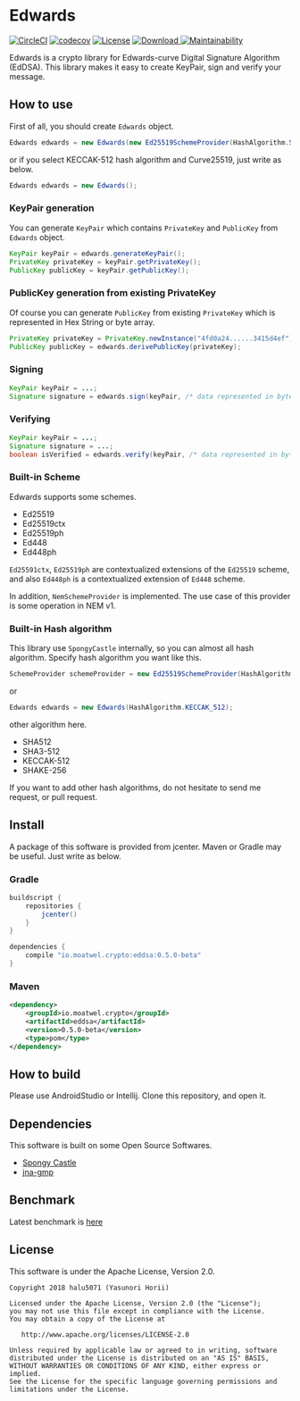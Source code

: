 # Edwards
[![CircleCI](https://circleci.com/gh/halu5071/edwards.svg?style=svg&circle-token=cbf414b02faf05868c94e788f208e115aea1650d)](https://circleci.com/gh/halu5071/edwards) [![codecov](https://codecov.io/gh/halu5071/edwards/branch/master/graph/badge.svg?token=ahNKdm6dVP)](https://codecov.io/gh/halu5071/edwards) [![License](https://img.shields.io/badge/License-Apache%202.0-blue.svg)](https://opensource.org/licenses/Apache-2.0) [ ![Download](https://api.bintray.com/packages/halu5071/edwards/edwards/images/download.svg) ](https://bintray.com/halu5071/edwards/edwards/_latestVersion)[![Maintainability](https://api.codeclimate.com/v1/badges/f901cadc8bb4fc891b66/maintainability)](https://codeclimate.com/github/halu5071/edwards/maintainability)


Edwards is a crypto library for Edwards-curve Digital Signature Algorithm (EdDSA). This library makes it easy to create KeyPair, sign and verify your message.

## How to use

First of all, you should create `Edwards` object.

```java
Edwards edwards = new Edwards(new Ed25519SchemeProvider(HashAlgorithm.SHA_512));
```

or if you select KECCAK-512 hash algorithm and Curve25519, just write as below.

```java
Edwards edwards = new Edwards();
```

### KeyPair generation
You can generate `KeyPair` which contains `PrivateKey` and `PublicKey` from `Edwards` object.

```java
KeyPair keyPair = edwards.generateKeyPair();
PrivateKey privateKey = keyPair.getPrivateKey();
PublicKey publicKey = keyPair.getPublicKey();
```

### PublicKey generation from existing PrivateKey
Of course you can generate `PublicKey` from existing `PrivateKey` which is represented in Hex String or byte array.

```java
PrivateKey privateKey = PrivateKey.newInstance("4fd0a24......3415d4ef");
PublicKey publicKey = edwards.derivePublicKey(privateKey);
```

### Signing

```java
KeyPair keyPair = ...;
Signature signature = edwards.sign(keyPair, /* data represented in byte array */);
```

### Verifying

```java
KeyPair keyPair = ...;
Signature signature = ...;
boolean isVerified = edwards.verify(keyPair, /* data represented in byte array */, signature);
```

### Built-in Scheme
Edwards supports some schemes. 

- Ed25519
- Ed25519ctx
- Ed25519ph
- Ed448
- Ed448ph

`Ed25591ctx`, `Ed25519ph` are contextualized extensions of the `Ed25519` scheme, and also `Ed448ph` is a contextualized extension of `Ed448` scheme.

In addition, `NemSchemeProvider` is implemented. The use case of this provider is some operation in NEM v1.

### Built-in Hash algorithm
This library use `SpongyCastle` internally, so you can almost all hash algorithm. Specify hash algorithm you want like this.

```java
SchemeProvider schemeProvider = new Ed25519SchemeProvider(HashAlgorithm.SHA_512);
```

or

```java
Edwards edwards = new Edwards(HashAlgorithm.KECCAK_512);
```

other algorithm here.

- SHA512
- SHA3-512
- KECCAK-512
- SHAKE-256

If you want to add other hash algorithms, do not hesitate to send me request, or pull request.

## Install
A package of this software is provided from jcenter. Maven or Gradle may be useful. Just write as below.

### Gradle

```gradle
buildscript {
    repositories {
        jcenter()
    }
}

dependencies {
    compile "io.moatwel.crypto:eddsa:0.5.0-beta"
}
```

### Maven

```xml
<dependency> 
    <groupId>io.moatwel.crypto</groupId> 
    <artifactId>eddsa</artifactId> 
    <version>0.5.0-beta</version>
    <type>pom</type> 
</dependency>
```

## How to build
Please use AndroidStudio or Intellij. Clone this repository, and open it.


## Dependencies
This software is built on some Open Source Softwares.

- [Spongy Castle](https://github.com/rtyley/spongycastle)
- [jna-gmp](https://github.com/square/jna-gmp)

## Benchmark
Latest benchmark is [here](https://328-136564461-gh.circle-artifacts.com/0/home/circleci/code/benchmark/build/reports/jmh/index.html)

## License
This software is under the Apache License, Version 2.0.

```
Copyright 2018 halu5071 (Yasunori Horii)

Licensed under the Apache License, Version 2.0 (the "License");
you may not use this file except in compliance with the License.
You may obtain a copy of the License at

   http://www.apache.org/licenses/LICENSE-2.0

Unless required by applicable law or agreed to in writing, software
distributed under the License is distributed on an "AS IS" BASIS,
WITHOUT WARRANTIES OR CONDITIONS OF ANY KIND, either express or implied.
See the License for the specific language governing permissions and
limitations under the License.
```
